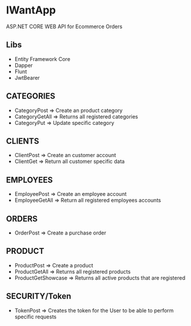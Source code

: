 # IWantApp
ASP.NET CORE WEB API for Ecommerce Orders

## Libs
- Entity Framework Core
- Dapper
- Flunt
- JwtBearer

## CATEGORIES
- CategoryPost => Create an product category
- CategoryGetAll => Returns all registered categories
- CategoryPut => Update specific category

## CLIENTS
- ClientPost => Create an customer account
- ClientGet => Return all customer specific data

## EMPLOYEES
- EmployeePost => Create an employee account
- EmployeeGetAll => Return all registered employees accounts

## ORDERS
- OrderPost => Create a purchase order

## PRODUCT
- ProductPost => Create a product
- ProductGetAll => Returns all registered products
- ProductGetShowcase => Returns all active products that are registered

## SECURITY/Token
- TokenPost => Creates the token for the User to be able to perform specific requests

